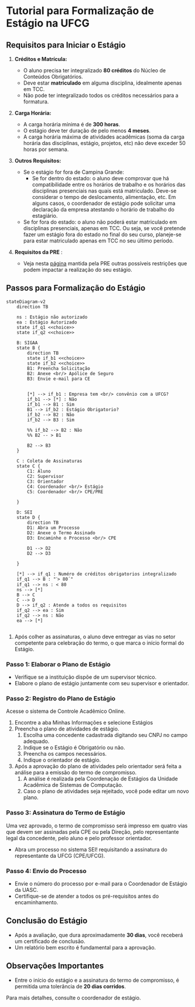 # Tutorial para Formalização de Estágio na UFCG


## Requisitos para Iniciar o Estágio

1. **Créditos e Matrícula:**
   - O aluno precisa ter integralizado **80 créditos** do Núcleo de Conteúdos Obrigatórios.
   - Deve estar **matriculado** em alguma disciplina, idealmente apenas em TCC.
   - Não pode ter integralizado todos os créditos necessários para a formatura.
   
2. **Carga Horária:**
   - A carga horária mínima é de **300 horas**.
   - O estágio deve ter duração de pelo menos **4 meses**.
   - A carga horária máxima de atividades acadêmicas (soma da carga horária das disciplinas, estágio, projetos, etc) não deve exceder 50 horas por semana.

3. **Outros Requisitos:** 
    - Se o estágio for fora de Campina Grande:
        - Se for dentro do estado: o aluno deve comprovar que há compatibilidade entre os horários de trabalho e os horários das disciplinas presenciais nas quais está matriculado. Deve-se considerar o tempo de deslocamento, alimentação, etc. Em alguns casos, o coordenador de estágio pode solicitar uma declaração da empresa atestando o horário de trabalho do estagiário.
    - Se for fora do estado: o aluno não poderá estar matriculado em disciplinas presenciais, apenas em TCC. Ou seja, se você pretende fazer um estágio fora do estado no final do seu curso, planeje-se para estar matriculado apenas em TCC no seu último período.

4. **Requisitos da PRE** : 
    - Veja nesta [página](https://pre.ufcg.edu.br/pre/estagios-e-convenios?showall=&start=1) mantida pela PRE outras possíveis restrições que podem impactar a realização do seu estágio.


## Passos para Formalização do Estágio

```mermaid
stateDiagram-v2
    direction TB
    
    ns : Estágio não autorizado
    ea : Estágio Autorizado
    state if_q1 <<choice>>
    state if_q2 <<choice>>

    B: SIGAA
    state B {
        direction TB
        state if_b1 <<choice>>
        state if_b2 <<choice>>
        B1: Preencha Solicitação
        B2: Anexe <br/> Apólice de Seguro
        B3: Envie e-mail para CE
        

        [*] --> if_b1 : Empresa tem <br/> convênio com a UFCG?
        if_b1 --> [*] : Não
        if_b1 --> B1 : Sim
        B1 --> if_b2 : Estágio Obrigatorio?
        if_b2 --> B2 : Não
        if_b2 --> B3 : Sim

        %% if_b2 --> B2 : Não
        %% B2 -- > B1
        
        B2 --> B3
    }

    C : Coleta de Assinaturas
    state C {
        C1: Aluno
        C2: Supervisor
        C3: Orientador
        C4: Coordenador <br/> Estágio
        C5: Coordenador <br/> CPE/PRE

    }

    D: SEI
    state D {
        direction TB
        D1: Abra um Processo
        D2: Anexe o Termo Assinado
        D3: Encaminhe o Processo <br/> CPE

        D1 --> D2
        D2 --> D3

    }

    [*] --> if_q1 : Numéro de créditos obrigatorios integralizado
    if_q1 --> B : "ˋ> 80´"
    if_q1 --> ns : < 80
    ns --> [*]
    B --> C
    C --> D
    D --> if_q2 : Atende a todos os requisitos
    if_q2 --> ea : Sim
    if_q2 --> ns : Não
    ea --> [*]


```



1. Após colher as assinaturas, o aluno deve entregar as vias no setor competente para celebração do termo, o que marca o início formal do Estágio.


### Passo 1: Elaborar o Plano de Estágio

- Verifique se a instituição dispõe de um supervisor técnico.
- Elabore o plano de estágio juntamente com seu supervisor e orientador.

### Passo 2: Registro do Plano de Estágio

Acesse o sistema de Controle Acadêmico Online.

1. Encontre a aba Minhas Informações e selecione Estágios
1. Preencha o plano de atividades de estágio.
    1. Escolha uma concedente cadastrada digitando seu CNPJ no campo adequado.
    1. Indique se o Estágio é Obrigatório ou não.
    1. Preencha os campos necessários.
    1. Indique o orientador de estágio.
1. Após a aprovação do plano de atividades pelo orientador será feita a análise para a emissão do termo de compromisso.
    1. A análise é realizada pela Coordenação de Estágios da Unidade Acadêmica de Sistemas de Computação.
    1. Caso o plano de atividades seja rejeitado, você pode editar um novo plano.

### Passo 3: Assinatura do Termo de Estágio

Uma vez aprovado, o termo de compromisso será impresso em quatro vias que devem ser assinadas pela CPE ou pela Direção, pelo representante legal da concedente, pelo aluno e pelo professor orientador.

- Abra um processo no sistema SEI! requisitando a assinatura do representante da UFCG (CPE/UFCG).

### Passo 4: Envio do Processo

- Envie o número do processo por e-mail para o Coordenador de Estágio da UASC.
- Certifique-se de atender a todos os pré-requisitos antes do encaminhamento.

## Conclusão do Estágio

- Após a avaliação, que dura aproximadamente **30 dias**, você receberá um certificado de conclusão.
- Um relatório bem escrito é fundamental para a aprovação.

## Observações Importantes

- Entre o início do estágio e a assinatura do termo de compromisso, é permitida uma tolerância de **20 dias corridos**.

Para mais detalhes, consulte o coordenador de estágio.
